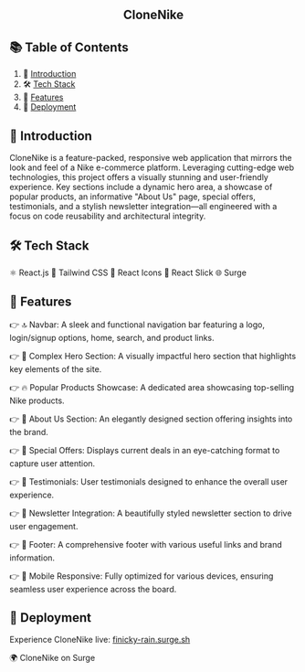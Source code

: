   <h2 align="center" font-size='bold'>CloneNike</h2>
  
## 📚 <a name="table">Table of Contents</a>
1. 🏁 [Introduction](#Introduction)
2. 🛠️ [Tech Stack](#Tech-Stack)
3. 🌟 [Features](#Features)
4. 🚀 [Deployment](#Deployment)

## <a name="introduction">🏁 Introduction</a>
CloneNike is a feature-packed, responsive web application that mirrors the look and feel of a Nike e-commerce platform. Leveraging cutting-edge web technologies, this project offers a visually stunning and user-friendly experience. Key sections include a dynamic hero area, a showcase of popular products, an informative "About Us" page, special offers, testimonials, and a stylish newsletter integration—all engineered with a focus on code reusability and architectural integrity.

## <a name="tech-stack">🛠️ Tech Stack</a>
⚛️ React.js
🎨 Tailwind CSS
🔗 React Icons
🎢 React Slick
🌐 Surge

## <a name="features">🌟 Features</a>
👉 🔝 Navbar: A sleek and functional navigation bar featuring a logo, login/signup options, home, search, and product links.

👉 🎯 Complex Hero Section: A visually impactful hero section that highlights key elements of the site.

👉 🔥 Popular Products Showcase: A dedicated area showcasing top-selling Nike products.

👉 📝 About Us Section: An elegantly designed section offering insights into the brand.

👉 💸 Special Offers: Displays current deals in an eye-catching format to capture user attention.

👉 💬 Testimonials: User testimonials designed to enhance the overall user experience.

👉 📧 Newsletter Integration: A beautifully styled newsletter section to drive user engagement.

👉 🔗 Footer: A comprehensive footer with various useful links and brand information.

👉 📱 Mobile Responsive: Fully optimized for various devices, ensuring seamless user experience across the board.

## <a name="deployment">🚀 Deployment</a>
Experience CloneNike live: <a href="finicky-rain.surge.sh" target="_blank">
finicky-rain.surge.sh
</a>

🌍 CloneNike on Surge
